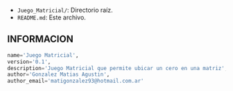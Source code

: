 - `Juego_Matricial/`: Directorio raíz.
- `README.md`: Este archivo.

## INFORMACION

```python
name='Juego Matricial',
version='0.1',
description='Juego Matricial que permite ubicar un cero en una matriz',
author='Gonzalez Matias Agustin',
author_email='matigonzalez93@hotmail.com.ar'
```
